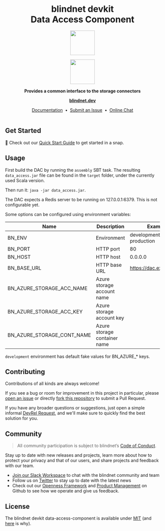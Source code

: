 <h1 align="center">
  blindnet devkit<br />
  Data Access Component
</h1>

<p align=center><img src="https://user-images.githubusercontent.com/7578400/163277439-edd00509-1d1b-4565-a0d3-49057ebeb92a.png#gh-light-mode-only" height="80" /></p>
<p align=center><img src="https://user-images.githubusercontent.com/7578400/163549893-117bbd70-b81a-47fd-8e1f-844911e48d68.png#gh-dark-mode-only" height="80" /></p>

<p align="center">
  <strong>Provides a common interface to the storage connectors</strong>
</p>

<p align="center">
  <a href="https://blindnet.dev"><strong>blindnet.dev</strong></a>
</p>

<p align="center">
  <a href="https://blindnet.dev/docs">Documentation</a>
  &nbsp;•&nbsp;
  <a href="https://github.com/blindnet-io/data-access-component/issues">Submit an Issue</a>
  &nbsp;•&nbsp;
  <a href="https://join.slack.com/t/blindnet/shared_invite/zt-1arqlhqt3-A8dPYXLbrnqz1ZKsz6ItOg">Online Chat</a>
  <br>
  <br>
</p>

## Get Started

:rocket: Check out our [Quick Start Guide](https://blindnet.dev/docs/quickstart) to get started in a snap.

## Usage

First build the DAC by running the `assembly` SBT task. The resulting `data_access.jar` file can be found in the
`target` folder, under the currently used Scala version.

Then run it: `java -jar data_access.jar`.

The DAC expects a Redis server to be running on 127.0.0.1:6379. This is not configurable yet.

Some options can be configured using environment variables:

| Name                       | Description                  | Example                          | Default                  |
|----------------------------|------------------------------|----------------------------------|:-------------------------|
| BN_ENV                     | Environment                  | development, staging, production | development              |
| BN_PORT                    | HTTP port                    | 80                               | 8028                     |
| BN_HOST                    | HTTP host                    | 0.0.0.0                          | 127.0.0.1                |
| BN_BASE_URL                | HTTP base URL                | https://dac.example.org          | http://$BN_HOST:$BN_PORT |
| BN_AZURE_STORAGE_ACC_NAME  | Azure storage account name   |                                  |                          |
| BN_AZURE_STORAGE_ACC_KEY   | Azure storage account key    |                                  |                          |
| BN_AZURE_STORAGE_CONT_NAME | Azure storage container name |                                  |                          |

`development` environment has default fake values for BN_AZURE_* keys.

## Contributing

Contributions of all kinds are always welcome!

If you see a bug or room for improvement in this project in particular, please [open an issue][new-issue] or directly [fork this repository][fork] to submit a Pull Request.

If you have any broader questions or suggestions, just open a simple informal [DevRel Request][request], and we'll make sure to quickly find the best solution for you.

## Community

> All community participation is subject to blindnet’s [Code of Conduct][coc].

Stay up to date with new releases and projects, learn more about how to protect your privacy and that of our users, and share projects and feedback with our team.

- [Join our Slack Workspace][chat] to chat with the blindnet community and team
- Follow us on [Twitter][twitter] to stay up to date with the latest news
- Check out our [Openness Framework][openness] and [Product Management][product] on Github to see how we operate and give us feedback.

## License

The blindnet devkit data-access-component is available under [MIT][license] (and [here](https://github.com/blindnet-io/openness-framework/blob/main/docs/decision-records/DR-0001-oss-license.md) is why).

<!-- project's URLs -->
[new-issue]: https://github.com/blindnet-io/data-access-component/issues/new/choose
[fork]: https://github.com/blindnet-io/data-access-component/fork

<!-- common URLs -->
[devkit]: https://github.com/blindnet-io/blindnet.dev
[openness]: https://github.com/blindnet-io/openness-framework
[product]: https://github.com/blindnet-io/product-management
[request]: https://github.com/blindnet-io/devrel-management/issues/new?assignees=noelmace&labels=request%2Ctriage&template=request.yml&title=%5BRequest%5D%3A+
[chat]: https://join.slack.com/t/blindnet/shared_invite/zt-1arqlhqt3-A8dPYXLbrnqz1ZKsz6ItOg
[twitter]: https://twitter.com/blindnet_io
[docs]: https://blindnet.dev/docs
[changelog]: CHANGELOG.md
[license]: LICENSE
[coc]: https://github.com/blindnet-io/openness-framework/blob/main/CODE_OF_CONDUCT.md
